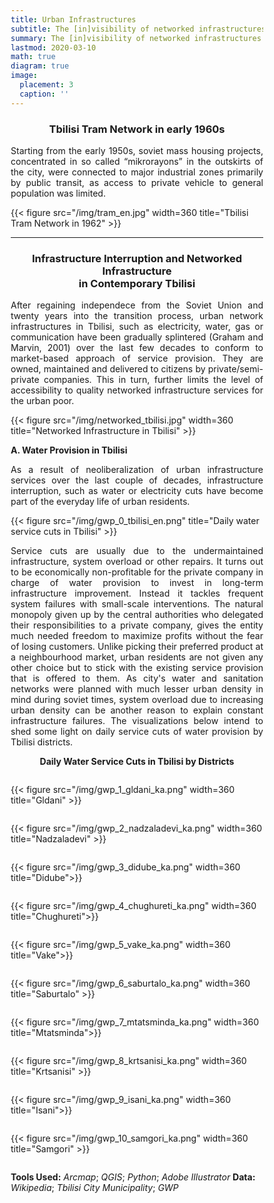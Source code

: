 ```yaml
---
title: Urban Infrastructures 
subtitle: The [in]visibility of networked infrastructures and [their]interruption
summary: The [in]visibility of networked infrastructures and [their] interruption
lastmod: 2020-03-10
math: true
diagram: true
image:
  placement: 3
  caption: ''
---
```

<center><h3> Tbilisi Tram Network in early 1960s </h3></center>

<p align="justify">
Starting from the early 1950s, soviet mass housing projects, concentrated in so called “mikrorayons” in the outskirts of the city, were connected to major industrial zones primarily by public transit, as access to private vehicle to general population was limited. </p>

{{< figure src="/img/tram_en.jpg" width=360 title="Tbilisi Tram Network in 1962" >}}

*****

<center><h3> Infrastructure Interruption and Networked Infrastructure <br> in Contemporary Tbilisi </h3></center>

<p align="justify">
After regaining independece from the Soviet Union and twenty years into the transition process, urban network infrastructures in Tbilisi, such as electricity, water, gas or communication have been gradually splintered (Graham and Marvin, 2001) over the last few decades to conform to market-based approach of service provision. They are owned, maintained and delivered to citizens by private/semi-private companies. This in turn, further limits the level of accessibility to quality networked infrastructure services for the urban poor. </p>

{{< figure src="/img/networked_tbilisi.jpg" width=360 title="Networked Infrastructure in Tbilisi" >}}

**A. Water Provision in Tbilisi**

<p align="justify">
As a result of neoliberalization of urban infrastructure services over the last couple of decades, infrastructure interruption, such as water or electricity cuts have become part of the everyday life of urban residents.</p>

{{< figure src="/img/gwp_0_tbilisi_en.png" title="Daily water service cuts in Tbilisi" >}}

<p align="justify"> 
Service cuts are usually due to the undermaintained infrastructure, system overload or other repairs. It turns out to be economically non-profitable for the private company in charge of water provision to invest in long-term infrastructure improvement. Instead it tackles frequent system failures with small-scale interventions. The natural monopoly given up by the central authorities who delegated their responsibilities to a private company, gives the entity much needed freedom to maximize profits without the fear of losing customers. Unlike picking their preferred product at a neighbourhood market, urban residents are not given any other choice but to stick with the existing service provision that is offered to them. 
As city's water and sanitation networks were planned with much lesser urban density in mind during soviet times, system overload due to increasing urban density can be another reason to explain constant infrastructure failures. The visualizations below intend to shed some light on daily service cuts of water provision by Tbilisi districts. </p>

<center><b>Daily Water Service Cuts in Tbilisi by Districts</b></center>

<!DOCTYPE html>
<html>
<head>
<meta name="viewport" content="width=device-width, initial-scale=1">
<style>
* {
  box-sizing: border-box;
}

/* Create two equal columns that floats next to each other */
.column {
  float: left;
  width: 50%;
  padding: 10px;
}

/* Clear floats after the columns */
.row:after {
  content: "";
  display: table;
  clear: both;
}

/* Responsive layout - makes the two columns stack on top of each other instead of next to each other */
@media screen and (max-width: 600px) {
  .column {
    width: 100%;
  }
}
</style>
</head>
<body>

<div class="row">
  <div class="column" style="">
    <p>{{< figure src="/img/gwp_1_gldani_ka.png" width=360 title="Gldani" >}}</p>
  </div>
  <div class="column" style="">
    <p>{{< figure src="/img/gwp_2_nadzaladevi_ka.png" width=360 title="Nadzaladevi" >}}</p>
  </div>
</div>
<div class="row">
  <div class="column" style="">
    <p>{{< figure src="/img/gwp_3_didube_ka.png" width=360 title="Didube">}}</p>
  </div>
  <div class="column" style="">
    <p>{{< figure src="/img/gwp_4_chughureti_ka.png" width=360 title="Chughureti">}}</p>
  </div>
</div>
<div class="row">
  <div class="column" style="">
    <p>{{< figure src="/img/gwp_5_vake_ka.png" width=360 title="Vake">}}</p>
  </div>
  <div class="column" style="">
    <p>{{< figure src="/img/gwp_6_saburtalo_ka.png" width=360 title="Saburtalo" >}}</p>
  </div>
</div>
<div class="row">
  <div class="column" style="">
    <p>{{< figure src="/img/gwp_7_mtatsminda_ka.png" width=360 title="Mtatsminda">}}</p>
  </div>
  <div class="column" style="">
    <p>{{< figure src="/img/gwp_8_krtsanisi_ka.png" width=360 title="Krtsanisi" >}}</p>
  </div>
</div>
<div class="row">
  <div class="column" style="">
    <p>{{< figure src="/img/gwp_9_isani_ka.png" width=360 title="Isani">}}</p>
  </div>
  <div class="column" style="">
    <p>{{< figure src="/img/gwp_10_samgori_ka.png" width=360 title="Samgori" >}}</p>
  </div>
</div>
</body>
</html>

**Tools Used:** _Arcmap_; _QGIS_; _Python_; _Adobe Illustrator_ 
**Data:** _Wikipedia_; _Tbilisi City Municipality_; _GWP_






